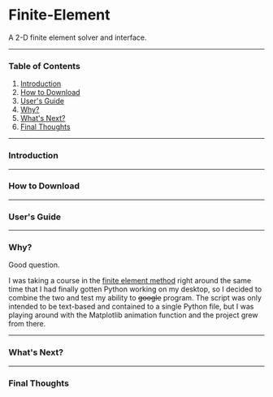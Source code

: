 # Finite-Element
A 2-D finite element solver and interface.

---

### Table of Contents
1. [Introduction](#Introduction)
2. [How to Download](#How-to-Download)
3. [User's Guide](#Users-Guide)
4. [Why?](#Why)
5. [What's Next?](#Whats-Next)
6. [Final Thoughts](#Final-Thoughts)

---

### Introduction


---

### How to Download


---

### User's Guide


---

### Why?
Good question.

I was taking a course in the [finite element method](https://en.wikipedia.org/wiki/Finite_element_method) right around the same time that I had finally gotten Python working on my desktop, so I decided to combine the two and test my ability to ~~google~~ program.  The script was only intended to be text-based and contained to a single Python file, but I was playing around with the Matplotlib animation function and the project grew from there.



---

### What's Next?


---

### Final Thoughts


